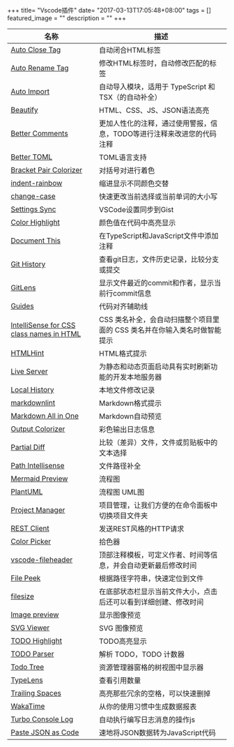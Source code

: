 +++
title= "Vscode插件"
date= "2017-03-13T17:05:48+08:00"
tags = []
featured_image = ""
description = ""
+++

|名称             |描述             |
|-----------------|-----------------|
|[Auto Close Tag](https://marketplace.visualstudio.com/items?itemName=formulahendry.auto-close-tag)|自动闭合HTML标签|
|[Auto Rename Tag](https://marketplace.visualstudio.com/items?itemName=formulahendry.auto-rename-tag)|修改HTML标签时，自动修改匹配的标签|
|[Auto Import](https://marketplace.visualstudio.com/items?itemName=steoates.autoimport)|自动导入模块，适用于 TypeScript 和 TSX（的自动补全）||
|[Beautify](https://marketplace.visualstudio.com/items?itemName=HookyQR.beautify)|HTML、CSS、JS、JSON语法高亮|
|[Better Comments](https://marketplace.visualstudio.com/items?itemName=aaron-bond.better-comments)|更加人性化的注释，通过使用警报，信息，TODO等进行注释来改进您的代码注释|
|[Better TOML](https://marketplace.visualstudio.com/items?itemName=bungcip.better-toml)|TOML语言支持|
|[Bracket Pair Colorizer](https://marketplace.visualstudio.com/items?itemName=CoenraadS.bracket-pair-colorizer)|对括号对进行着色|
|[indent-rainbow](https://marketplace.visualstudio.com/items?itemName=oderwat.indent-rainbow)|缩进显示不同颜色交替|
|[change-case](https://marketplace.visualstudio.com/items?itemName=wmaurer.change-case)|快速更改当前选择或当前单词的大小写|
|[Settings Sync](https://marketplace.visualstudio.com/items?itemName=Shan.code-settings-sync)|VSCode设置同步到Gist|
|[Color Highlight](https://marketplace.visualstudio.com/items?itemName=naumovs.color-highlight)|颜色值在代码中高亮显示|
|[Document This](https://marketplace.visualstudio.com/items?itemName=joelday.docthis)|在TypeScript和JavaScript文件中添加注释|
|[Git History](https://marketplace.visualstudio.com/items?itemName=donjayamanne.githistory)|查看git日志，文件历史记录，比较分支或提交|
|[GitLens](https://marketplace.visualstudio.com/items?itemName=eamodio.gitlens)|显示文件最近的commit和作者，显示当前行commit信息|
|[Guides](https://marketplace.visualstudio.com/items?itemName=spywhere.guides)|代码对齐辅助线|
|[IntelliSense for CSS class names in HTML](https://marketplace.visualstudio.com/items?itemName=Zignd.html-css-class-completion)|CSS 类名补全，会自动扫描整个项目里面的 CSS 类名并在你输入类名时做智能提示|
|[HTMLHint](https://marketplace.visualstudio.com/items?itemName=mkaufman.HTMLHint)|HTML格式提示|
|[Live Server](https://marketplace.visualstudio.com/items?itemName=ritwickdey.LiveServer)|为静态和动态页面启动具有实时刷新功能的开发本地服务器|
|[Local History](https://marketplace.visualstudio.com/items?itemName=xyz.local-history)|本地文件修改记录|
|[markdownlint](https://marketplace.visualstudio.com/items?itemName=DavidAnson.vscode-markdownlint)|Markdown格式提示|
|[Markdown All in One](https://marketplace.visualstudio.com/items?itemName=yzhang.markdown-all-in-one)|Markdown自动预览|
|[Output Colorizer](https://marketplace.visualstudio.com/items?itemName=IBM.output-colorizer)|彩色输出日志信息|
|[Partial Diff](https://marketplace.visualstudio.com/items?itemName=ryu1kn.partial-diff)|比较（差异）文件，文件或剪贴板中的文本选择|
|[Path Intellisense](https://marketplace.visualstudio.com/items?itemName=christian-kohler.path-intellisense)|文件路径补全|
|[Mermaid Preview](https://marketplace.visualstudio.com/items?itemName=vstirbu.vscode-mermaid-preview)|流程图|
|[PlantUML](https://marketplace.visualstudio.com/items?itemName=jebbs.plantuml)|流程图 UML图|
|[Project Manager](https://marketplace.visualstudio.com/items?itemName=alefragnani.project-manager)|项目管理，让我们方便的在命令面板中切换项目文件夹|
|[REST Client](https://marketplace.visualstudio.com/items?itemName=humao.rest-client)|发送REST风格的HTTP请求|
|[Color Picker](https://marketplace.visualstudio.com/items?itemName=anseki.vscode-color)|拾色器|
|[vscode-fileheader](https://marketplace.visualstudio.com/items?itemName=mikey.vscode-fileheader)|顶部注释模板，可定义作者、时间等信息，并会自动更新最后修改时间|
|[File Peek](https://marketplace.visualstudio.com/items?itemName=abierbaum.vscode-file-peek)|根据路径字符串，快速定位到文件|
|[filesize](https://marketplace.visualstudio.com/items?itemName=mkxml.vscode-filesize)|在底部状态栏显示当前文件大小，点击后还可以看到详细创建、修改时间|
|[Image preview](https://marketplace.visualstudio.com/items?itemName=kisstkondoros.vscode-gutter-preview)|显示图像预览|
|[SVG Viewer](https://marketplace.visualstudio.com/items?itemName=cssho.vscode-svgviewer)|SVG 图像预览|
|[TODO Highlight](https://marketplace.visualstudio.com/items?itemName=wayou.vscode-todo-highlight)|TODO高亮显示|
|[TODO Parser](https://marketplace.visualstudio.com/items?itemName=minhthai.vscode-todo-parser)|解析 TODO，TODO 计数器|
|[Todo Tree](https://marketplace.visualstudio.com/items?itemName=Gruntfuggly.todo-tree)|资源管理器窗格的树视图中显示器|
|[TypeLens](https://marketplace.visualstudio.com/items?itemName=kisstkondoros.typelens)|查看引用数量|
|[Trailing Spaces](https://marketplace.visualstudio.com/items?itemName=shardulm94.trailing-spaces)|高亮那些冗余的空格，可以快速删掉|
|[WakaTime](https://marketplace.visualstudio.com/items?itemName=WakaTime.vscode-wakatime)|从你的使用习惯中生成数据报表|
|[Turbo Console Log](https://marketplace.visualstudio.com/items?itemName=ChakrounAnas.turbo-console-log)|自动执行编写日志消息的操作js|
|[Paste JSON as Code](https://marketplace.visualstudio.com/items?itemName=quicktype.quicktype)|速地将JSON数据转为JavaScript代码|









